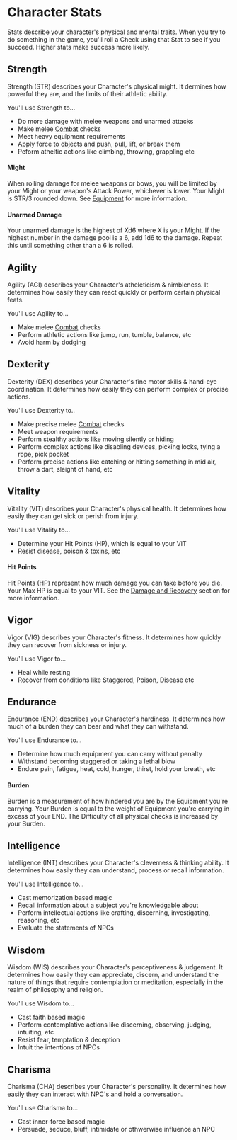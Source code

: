 # Character Stats
Stats describe your character's physical and mental traits. When you try to do something in the game, you'll roll a Check using that Stat to see if you succeed. Higher stats make success more likely.

## Strength
Strength (STR) describes your Character's physical might. It dermines how powerful they are, and the limits of their athletic ability.

You'll use Strength to...
* Do more damage with melee weapons and unarmed attacks
* Make melee [Combat](/rules/combat) checks
* Meet heavy equipment requirements
* Apply force to objects and push, pull, lift, or break them
* Peform atheltic actions like climbing, throwing, grappling etc

#### Might
When rolling damage for melee weapons or bows, you will be limited by your Might or your weapon's Attack Power, whichever is lower. Your Might is STR/3 rounded down. See [Equipment](/rules/equipment) for more information.

#### Unarmed Damage
Your unarmed damage is the highest of Xd6 where X is your Might. If the highest number in the damage pool is a 6, add 1d6 to the damage. Repeat this until something other than a 6 is rolled.

## Agility
Agility (AGI) describes your Character's atheleticism & nimbleness. It determines how easily they can react quickly or perform certain physical feats.

You'll use Agility to...
* Make melee [Combat](/rules/combat) checks
* Perform athletic actions like jump, run, tumble, balance, etc
* Avoid harm by dodging

## Dexterity
Dexterity (DEX) describes your Character's fine motor skills & hand-eye coordination. It determines how easily they can perform complex or precise actions.

You'll use Dexterity to..
* Make precise melee [Combat](/rules/combat) checks
* Meet weapon requirements
* Perform stealthy actions like moving silently or hiding
* Perform complex actions like disabling devices, picking locks, tying a rope, pick pocket
* Perform precise actions like catching or hitting something in mid air, throw a dart, sleight of hand, etc

## Vitality
Vitality (VIT) describes your Character's physical health. It determines how easily they can get sick or perish from injury.

You'll use Vitality to...
* Determine your Hit Points (HP), which is equal to your VIT
* Resist disease, poison & toxins, etc

#### Hit Points
Hit Points (HP) represent how much damage you can take before you die. Your Max HP is equal to your VIT. See the [Damage and Recovery](/rules/damage-and-recovery) section for more information.

## Vigor
Vigor (VIG) describes your Character's fitness. It determines how quickly they can recover from sickness or injury.

You'll use Vigor to...
* Heal while resting
* Recover from conditions like Staggered, Poison, Disease etc

## Endurance
Endurance (END) describes your Character's hardiness. It determines how much of a burden they can bear and what they can withstand.

You'll use Endurance to...
* Determine how much equipment you can carry without penalty
* Withstand becoming staggered or taking a lethal blow
* Endure pain, fatigue, heat, cold, hunger, thirst, hold your breath, etc

#### Burden
Burden is a measurement of how hindered you are by the Equipment you're carrying. Your Burden is equal to the weight of Equipment you're carrying in excess of your END. The Difficulty of all physical checks is increased by your Burden.

## Intelligence
Intelligence (INT) describes your Character's cleverness & thinking ability. It determines how easily they can understand, process or recall information.

You'll use Intelligence to...
* Cast memorization based magic
* Recall information about a subject you're knowledgable about
* Perform intellectual actions like crafting, discerning, investigating, reasoning, etc
* Evaluate the statements of NPCs

## Wisdom
Wisdom (WIS) describes your Character's perceptiveness & judgement. It determines how easily they can appreciate, discern, and understand the nature of things that require contemplation or meditation, especially in the realm of philosophy and religion.

You'll use Wisdom to...
* Cast faith based magic
* Perform contemplative actions like discerning, observing, judging, intuiting, etc
* Resist fear, temptation & deception
* Intuit the intentions of NPCs

## Charisma
Charisma (CHA) describes your Character's personality. It determines how easily they can interact with NPC's and hold a conversation.

You'll use Charisma to...
* Cast inner-force based magic
* Persuade, seduce, bluff, intimidate or othwerwise influence an NPC